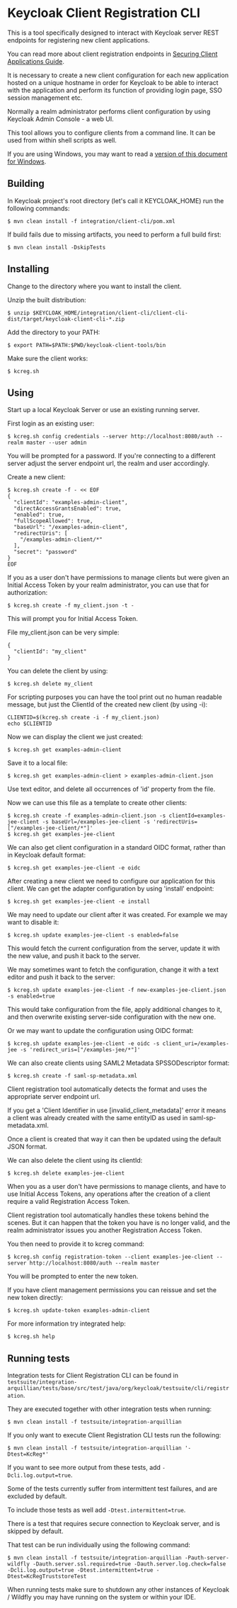 Keycloak Client Registration CLI
================================

This is a tool specifically designed to interact with Keycloak server REST endpoints for registering new client applications.

You can read more about client registration endpoints in [Securing Client Applications Guide](https://keycloak.gitbooks.io/securing-client-applications-guide/content/v/2.0/topics/client-registration.html).

It is necessary to create a new client configuration for each new application hosted on a unique hostname in order for Keycloak to be able to interact with the application and perform its function of providing login page, SSO session management etc.

Normally a realm administrator performs client configuration by using Keycloak Admin Console - a web UI.

This tool allows you to configure clients from a command line. It can be used from within shell scripts as well.

If you are using Windows, you may want to read a [version of this document for Windows](README-windows.md).


Building
--------

In Keycloak project's root directory (let's call it KEYCLOAK_HOME) run the following commands:
 
    $ mvn clean install -f integration/client-cli/pom.xml


If build fails due to missing artifacts, you need to perform a full build first:

    $ mvn clean install -DskipTests


Installing
----------

Change to the directory where you want to install the client.

Unzip the built distribution:

    $ unzip $KEYCLOAK_HOME/integration/client-cli/client-cli-dist/target/keycloak-client-cli-*.zip

Add the directory to your PATH:

    $ export PATH=$PATH:$PWD/keycloak-client-tools/bin
    
Make sure the client works:

    $ kcreg.sh
    


Using
-----

Start up a local Keycloak Server or use an existing running server.

First login as an existing user:

    $ kcreg.sh config credentials --server http://localhost:8080/auth --realm master --user admin

You will be prompted for a password. If you're connecting to a different server adjust the server endpoint url, the realm and user accordingly.

Create a new client:
```
$ kcreg.sh create -f - << EOF
{
  "clientId": "examples-admin-client",
  "directAccessGrantsEnabled": true,
  "enabled": true,
  "fullScopeAllowed": true,
  "baseUrl": "/examples-admin-client",
  "redirectUris": [
    "/examples-admin-client/*"
  ],
  "secret": "password"
}
EOF

```

If you as a user don't have permissions to manage clients but were given an Initial Access Token by your realm administrator, you can use that for authorization:

    $ kcreg.sh create -f my_client.json -t -

This will prompt you for Initial Access Token.

File my_client.json can be very simple:
```
{
  "clientId": "my_client"
}
```

You can delete the client by using:

    $ kcreg.sh delete my_client
    
For scripting purposes you can have the tool print out no human readable message, but just the ClientId of the created new client (by using -i):

```
CLIENTID=$(kcreg.sh create -i -f my_client.json)
echo $CLIENTID
```

Now we can display the client we just created:

    $ kcreg.sh get examples-admin-client

Save it to a local file:

    $ kcreg.sh get examples-admin-client > examples-admin-client.json

Use text editor, and delete all occurrences of 'id' property from the file.

Now we can use this file as a template to create other clients:

    $ kcreg.sh create -f examples-admin-client.json -s clientId=examples-jee-client -s baseUrl=/examples-jee-client -s 'redirectUris=["/examples-jee-client/*"]'
    $ kcreg.sh get examples-jee-client
    
We can also get client configuration in a standard OIDC format, rather than in Keycloak default format:

    $ kcreg.sh get examples-jee-client -e oidc
    
After creating a new client we need to configure our application for this client. We can get the adapter configuration by using 'install' endpoint:

    $ kcreg.sh get examples-jee-client -e install

We may need to update our client after it was created. For example we may want to disable it:

    $ kcreg.sh update examples-jee-client -s enabled=false
    
This would fetch the current configuration from the server, update it with the new value, and push it back to the server.

We may sometimes want to fetch the configuration, change it with a text editor and push it back to the server:

    $ kcreg.sh update examples-jee-client -f new-examples-jee-client.json -s enabled=true

This would take configuration from the file, apply additional changes to it, and then overwrite existing server-side configuration with the new one.

Or we may want to update the configuration using OIDC format:
 
    $ kcreg.sh update examples-jee-client -e oidc -s client_uri=/examples-jee -s 'redirect_uris=["/examples-jee/*"]'

We can also create clients using SAML2 Metadata SPSSODescriptor format:

    $ kcreg.sh create -f saml-sp-metadata.xml

Client registration tool automatically detects the format and uses the appropriate server endpoint url.
    
If you get a 'Client Identifier in use [invalid_client_metadata]' error it means a client was already created with the same entityID as used in saml-sp-metadata.xml.

Once a client is created that way it can then be updated using the default JSON format.

We can also delete the client using its clientId:

    $ kcreg.sh delete examples-jee-client
    
When you as a user don't have permissions to manage clients, and have to use Initial Access Tokens, any operations after the creation of a client require a valid Registration Access Token.
 
Client registration tool automatically handles these tokens behind the scenes. But it can happen that the token you have is no longer valid, and the realm administrator issues you another Registration Access Token.

You then need to provide it to kcreg command:
 
    $ kcreg.sh config registration-token --client examples-jee-client --server http://localhost:8080/auth --realm master
    
You will be prompted to enter the new token.

If you have client management permissions you can reissue and set the new token directly:

    $ kcreg.sh update-token examples-admin-client


For more information try integrated help:

    $ kcreg.sh help


Running tests
-------------

Integration tests for Client Registration CLI can be found in `testsuite/integration-arquillian/tests/base/src/test/java/org/keycloak/testsuite/cli/registration`.

They are executed together with other integration tests when running:

    $ mvn clean install -f testsuite/integration-arquillian

If you only want to execute Client Registration CLI tests run the following:

    $ mvn clean install -f testsuite/integration-arquillian '-Dtest=KcReg*'


If you want to see more output from these tests, add `-Dcli.log.output=true`.

Some of the tests currently suffer from intermittent test failures, and are excluded by default. 

To include those tests as well add `-Dtest.intermittent=true`.

There is a test that requires secure connection to Keycloak server, and is skipped by default.

That test can be run individually using the following command:

    $ mvn clean install -f testsuite/integration-arquillian -Pauth-server-wildfly -Dauth.server.ssl.required=true -Dauth.server.log.check=false -Dcli.log.output=true -Dtest.intermittent=true -Dtest=KcRegTruststoreTest

When running tests make sure to shutdown any other instances of Keycloak / Wildfly you may have running on the system or within your IDE.